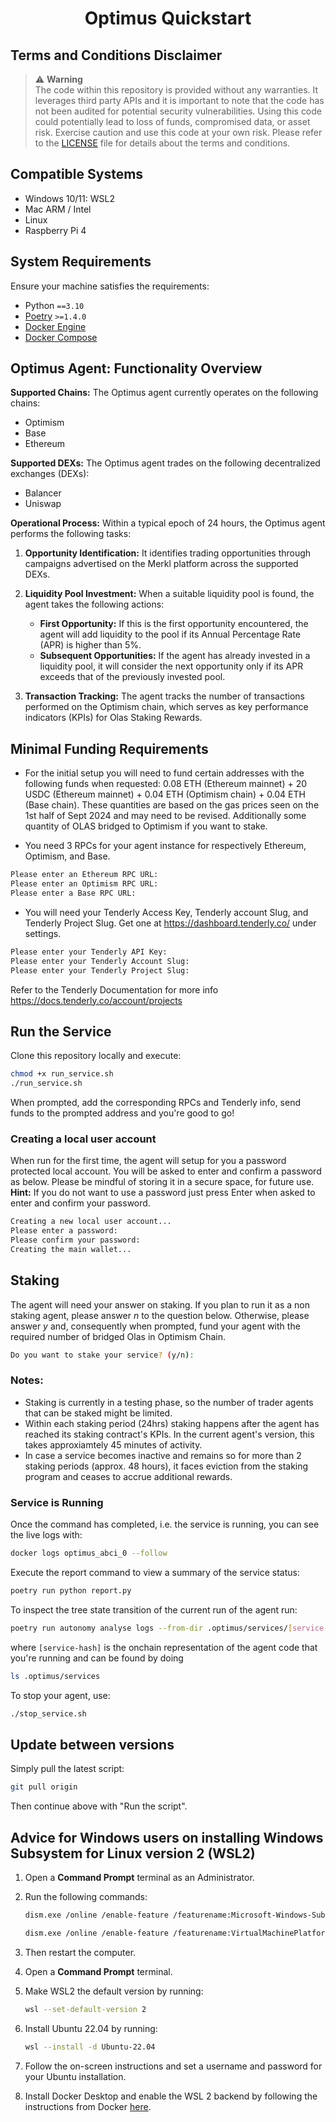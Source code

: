 <h1 align="center">
<b>Optimus Quickstart</b>
</h1>

## Terms and Conditions Disclaimer

> :warning: **Warning** <br />
> The code within this repository is provided without any warranties. It leverages third party APIs and it is important to note that the code has not been audited for potential security vulnerabilities.
> Using this code could potentially lead to loss of funds, compromised data, or asset risk.
> Exercise caution and use this code at your own risk. Please refer to the [LICENSE](./LICENSE) file for details about the terms and conditions.

## Compatible Systems

- Windows 10/11: WSL2
- Mac ARM / Intel
- Linux
- Raspberry Pi 4

## System Requirements

Ensure your machine satisfies the requirements:

- Python `==3.10`
- [Poetry](https://python-poetry.org/docs/) `>=1.4.0`
- [Docker Engine](https://docs.docker.com/engine/install/)
- [Docker Compose](https://docs.docker.com/compose/install/)

## Optimus Agent: Functionality Overview

**Supported Chains:**
The Optimus agent currently operates on the following chains:
- Optimism
- Base
- Ethereum

**Supported DEXs:**
The Optimus agent trades on the following decentralized exchanges (DEXs):
- Balancer
- Uniswap

**Operational Process:**
Within a typical epoch of 24 hours, the Optimus agent performs the following tasks:

1. **Opportunity Identification:** It identifies trading opportunities through campaigns advertised on the Merkl platform across the supported DEXs.
  
2. **Liquidity Pool Investment:** When a suitable liquidity pool is found, the agent takes the following actions:
   - **First Opportunity:** If this is the first opportunity encountered, the agent will add liquidity to the pool if its Annual Percentage Rate (APR) is higher than 5%.
   - **Subsequent Opportunities:** If the agent has already invested in a liquidity pool, it will consider the next opportunity only if its APR exceeds that of the previously invested pool.

3. **Transaction Tracking:** The agent tracks the number of transactions performed on the Optimism chain, which serves as key performance indicators (KPIs) for Olas Staking Rewards.
## Minimal Funding Requirements

- For the initial setup you will need to fund certain addresses with the following funds when requested: 0.08 ETH (Ethereum mainnet) + 20 USDC (Ethereum mainnet) + 0.04 ETH (Optimism chain) + 0.04 ETH (Base chain). These quantities are based on the gas prices seen on the 1st half of Sept 2024 and may need to be revised. Additionally some quantity of OLAS bridged to Optimism if you want to stake.

- You need 3 RPCs for your agent instance for respectively Ethereum, Optimism, and Base.
```bash
Please enter an Ethereum RPC URL:
Please enter an Optimism RPC URL:
Please enter a Base RPC URL:
  ```

- You will need your Tenderly Access Key, Tenderly account Slug, and Tenderly Project Slug. Get one at https://dashboard.tenderly.co/ under settings. 
```bash
Please enter your Tenderly API Key:
Please enter your Tenderly Account Slug:
Please enter your Tenderly Project Slug: 
  ```
Refer to the Tenderly Documentation for more info https://docs.tenderly.co/account/projects
## Run the Service

Clone this repository locally and execute:
```bash
chmod +x run_service.sh
./run_service.sh
```
When prompted, add the corresponding RPCs and Tenderly info, send funds to the prompted address and you're good to go!

### Creating a local user account

When run for the first time, the agent will setup for you a password protected local account. You will be asked to enter and confirm a password as below. 
Please be mindful of storing it in a secure space, for future use. **Hint:** If you do not want to use a password just press Enter when asked to enter and confirm your password.

```bash
Creating a new local user account...
Please enter a password: 
Please confirm your password: 
Creating the main wallet...
```

## Staking

The agent will need your answer on staking. If you plan to run it as a non staking agent, please answer _n_ to the question below. Otherwise, please answer _y_ and, consequently when prompted, fund your agent with the required number of bridged Olas in Optimism Chain.

```bash
Do you want to stake your service? (y/n):
```

### Notes:

- Staking is currently in a testing phase, so the number of trader agents that can be staked might be limited.
- Within each staking period (24hrs) staking happens after the agent has reached its staking contract's KPIs. In the current agent's version, this takes approxiamtely 45 minutes of activity.
- In case a service becomes inactive and remains so for more than 2 staking periods (approx. 48 hours), it faces eviction from the staking program and ceases to accrue additional rewards.

### Service is Running

Once the command has completed, i.e. the service is running, you can see the live logs with:

```bash
docker logs optimus_abci_0 --follow
```
Execute the report command to view a summary of the service status:

```bash
poetry run python report.py
```
To inspect the tree state transition of the current run of the agent run:
```bash
poetry run autonomy analyse logs --from-dir .optimus/services/[service-hash]/deployment/persistent_data/logs/  --agent aea_0 --fsm --reset-db
```
where `[service-hash]` is the onchain representation of the agent code that you're running and can be found by doing

```bash
ls .optimus/services
```

To stop your agent, use:

```bash
./stop_service.sh
```

## Update between versions

Simply pull the latest script:

```bash
git pull origin
```

Then continue above with "Run the script".


## Advice for Windows users on installing Windows Subsystem for Linux version 2 (WSL2)

1. Open a **Command Prompt** terminal as an Administrator.

2. Run the following commands:

    ```bash
    dism.exe /online /enable-feature /featurename:Microsoft-Windows-Subsystem-Linux /all /norestart
    ```

    ```bash
    dism.exe /online /enable-feature /featurename:VirtualMachinePlatform /all /norestart
    ```

3. Then restart the computer.

4. Open a **Command Prompt** terminal.

5. Make WSL2 the default version by running:

    ```bash
    wsl --set-default-version 2
    ```

6. Install Ubuntu 22.04 by running:

    ```bash
    wsl --install -d Ubuntu-22.04
    ```

7. Follow the on-screen instructions and set a username and password for your Ubuntu installation.

8. Install Docker Desktop and enable the WSL 2 backend by following the instructions from Docker [here](https://docs.docker.com/desktop/wsl/).
